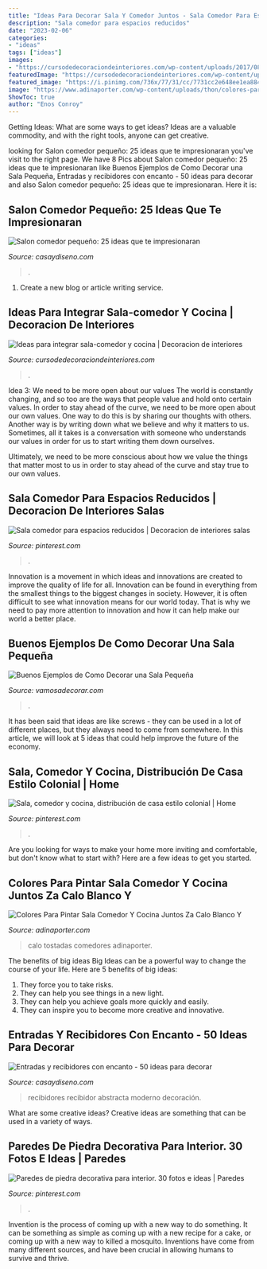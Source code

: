 ```yaml
---
title: "Ideas Para Decorar Sala Y Comedor Juntos - Sala Comedor Para Espacios Reducidos"
description: "Sala comedor para espacios reducidos"
date: "2023-02-06"
categories:
- "ideas"
tags: ["ideas"]
images:
- "https://cursodedecoraciondeinteriores.com/wp-content/uploads/2017/08/ideas-para-integrar-sala-comedor-y-cocina-4.jpg"
featuredImage: "https://cursodedecoraciondeinteriores.com/wp-content/uploads/2017/08/ideas-para-integrar-sala-comedor-y-cocina-4.jpg"
featured_image: "https://i.pinimg.com/736x/77/31/cc/7731cc2e648ee1ea88417748d056c0aa.jpg"
image: "https://www.adinaporter.com/wp-content/uploads/thon/colores-para-pintar-sala-comedor-y-cocina-juntos-za-calo-blanco-y-paredes-tostadas-en-sala-n-comedor-00438264-of-colores-para-pintar-sala-comedor-y-cocina-juntos-1024x600.jpg"
ShowToc: true
author: "Enos Conroy"
---
```



Getting Ideas: What are some ways to get ideas?
Ideas are a valuable commodity, and with the right tools, anyone can get creative.

	

		
looking for Salon comedor pequeño: 25 ideas que te impresionaran you've visit to the right page. We have 8 Pics about Salon comedor pequeño: 25 ideas que te impresionaran like Buenos Ejemplos de Como Decorar una Sala Pequeña, Entradas y recibidores con encanto - 50 ideas para decorar and also Salon comedor pequeño: 25 ideas que te impresionaran. Here it is:
		
    
## Salon Comedor Pequeño: 25 Ideas Que Te Impresionaran

<img loading=lazy src="https://casaydiseno.com/wp-content/uploads/2015/10/salon-comedor-pequeno-sillon-amarillo.jpg" onerror="this.onerror=null;this.src='https://tse3.mm.bing.net/th?id=OIP.9XtKZGuFrMJi1dvyzvNwoQHaEo&amp;pid=15.1';" alt="Salon comedor pequeño: 25 ideas que te impresionaran">

_Source: casaydiseno.com_

>. 

	

1. Create a new blog or article writing service.

    
## Ideas Para Integrar Sala-comedor Y Cocina | Decoracion De Interiores

<img loading=lazy src="https://cursodedecoraciondeinteriores.com/wp-content/uploads/2017/08/ideas-para-integrar-sala-comedor-y-cocina-4.jpg" onerror="this.onerror=null;this.src='https://tse2.mm.bing.net/th?id=OIP.L3qy5t6BV3HohHu1Fs6rRgHaLF&amp;pid=15.1';" alt="Ideas para integrar sala-comedor y cocina | Decoracion de interiores">

_Source: cursodedecoraciondeinteriores.com_

>. 

	

Idea 3: We need to be more open about our values
The world is constantly changing, and so too are the ways that people value and hold onto certain values. In order to stay ahead of the curve, we need to be more open about our own values.
One way to do this is by sharing our thoughts with others. Another way is by writing down what we believe and why it matters to us. Sometimes, all it takes is a conversation with someone who understands our values in order for us to start writing them down ourselves.

Ultimately, we need to be more conscious about how we value the things that matter most to us in order to stay ahead of the curve and stay true to our own values.

    
## Sala Comedor Para Espacios Reducidos | Decoracion De Interiores Salas

<img loading=lazy src="https://i.pinimg.com/736x/12/71/9d/12719dbe3ad98e63d84076939078b7f4.jpg" onerror="this.onerror=null;this.src='https://tse3.mm.bing.net/th?id=OIP.WHUqF0Gii3PtyigPoJhwBAHaJ4&amp;pid=15.1';" alt="Sala comedor para espacios reducidos | Decoracion de interiores salas">

_Source: pinterest.com_

>. 

	

Innovation is a movement in which ideas and innovations are created to improve the quality of life for all. Innovation can be found in everything from the smallest things to the biggest changes in society. However, it is often difficult to see what innovation means for our world today. That is why we need to pay more attention to innovation and how it can help make our world a better place.

    
## Buenos Ejemplos De Como Decorar Una Sala Pequeña

<img loading=lazy src="http://vamosadecorar.com/wp-content/uploads/2017/07/decorar-salas-chicas-7.jpg" onerror="this.onerror=null;this.src='https://tse1.mm.bing.net/th?id=OIP.eb8PDXRp_EGHNNQNTPTvhAHaFr&amp;pid=15.1';" alt="Buenos Ejemplos de Como Decorar una Sala Pequeña">

_Source: vamosadecorar.com_

>. 

	

It has been said that ideas are like screws - they can be used in a lot of different places, but they always need to come from somewhere. In this article, we will look at 5 ideas that could help improve the future of the economy.

    
## Sala, Comedor Y Cocina, Distribución De Casa Estilo Colonial | Home

<img loading=lazy src="https://i.pinimg.com/736x/1e/42/24/1e4224f4a47ef1532e2b303da8996060.jpg" onerror="this.onerror=null;this.src='https://tse4.mm.bing.net/th?id=OIP.bNU3qfzxVFjXoxnDAR64xgHaE6&amp;pid=15.1';" alt="Sala, comedor y cocina, distribución de casa estilo colonial | Home">

_Source: pinterest.com_

>. 

	

Are you looking for ways to make your home more inviting and comfortable, but don't know what to start with? Here are a few ideas to get you started. 

    
## Colores Para Pintar Sala Comedor Y Cocina Juntos Za Calo Blanco Y

<img loading=lazy src="https://www.adinaporter.com/wp-content/uploads/thon/colores-para-pintar-sala-comedor-y-cocina-juntos-za-calo-blanco-y-paredes-tostadas-en-sala-n-comedor-00438264-of-colores-para-pintar-sala-comedor-y-cocina-juntos-1024x600.jpg" onerror="this.onerror=null;this.src='https://tse3.mm.bing.net/th?id=OIP.U97X8QnPpwQzjTQkyE9TDQHaEV&amp;pid=15.1';" alt="Colores Para Pintar Sala Comedor Y Cocina Juntos Za Calo Blanco Y">

_Source: adinaporter.com_

>calo tostadas comedores adinaporter. 

	

The benefits of big ideas
Big Ideas can be a powerful way to change the course of your life. Here are 5 benefits of big ideas:
1. They force you to take risks.
2. They can help you see things in a new light.
3. They can help you achieve goals more quickly and easily.
4. They can inspire you to become more creative and innovative.

    
## Entradas Y Recibidores Con Encanto - 50 Ideas Para Decorar

<img loading=lazy src="http://casaydiseno.com/wp-content/uploads/2015/08/´dos-taburetes-cuadro-abstracto.jpg" onerror="this.onerror=null;this.src='https://tse2.mm.bing.net/th?id=OIP.91goacNGhVQkIKD_FrbybgHaMW&amp;pid=15.1';" alt="Entradas y recibidores con encanto - 50 ideas para decorar">

_Source: casaydiseno.com_

>recibidores recibidor abstracta moderno decoración. 

	

What are some creative ideas?
Creative ideas are something that can be used in a variety of ways.

    
## Paredes De Piedra Decorativa Para Interior. 30 Fotos E Ideas | Paredes

<img loading=lazy src="https://i.pinimg.com/736x/77/31/cc/7731cc2e648ee1ea88417748d056c0aa.jpg" onerror="this.onerror=null;this.src='https://tse2.mm.bing.net/th?id=OIP.X-_KOuCFfzgPmnRUN38ygwHaJ4&amp;pid=15.1';" alt="Paredes de piedra decorativa para interior. 30 fotos e ideas | Paredes">

_Source: pinterest.com_

>. 

	

Invention is the process of coming up with a new way to do something. It can be something as simple as coming up with a new recipe for a cake, or coming up with a new way to killed a mosquito. Inventions have come from many different sources, and have been crucial in allowing humans to survive and thrive.

